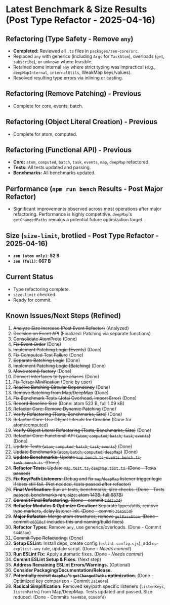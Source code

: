# Latest Benchmark & Size Results (Post Type Refactor - 2025-04-16)

## Refactoring (Type Safety - Remove `any`)
- **Completed:** Reviewed all `.ts` files in `packages/zen-core/src`.
- Replaced `any` with generics (including `Args` for `TaskAtom`), overloads (`get`, `subscribe`), or `unknown` where feasible.
- Retained some internal `any` where strict typing was impractical (e.g., `deepMapInternal`, `internalUtils`, WeakMap keys/values).
- Resolved resulting type errors via inlining or casting.

## Refactoring (Remove Patching) - Previous
- Complete for core, events, batch.

## Refactoring (Object Literal Creation) - Previous
- Complete for atom, computed.

## Refactoring (Functional API) - Previous
- **Core:** `atom`, `computed`, `batch`, `task`, `events`, `map`, `deepMap` refactored.
- **Tests:** All tests updated and passing.
- **Benchmarks:** All benchmarks updated.

## Performance (`npm run bench` Results - Post Major Refactor)
- Significant improvements observed across most operations after major refactoring. Performance is highly competitive. `deepMap`'s `getChangedPaths` remains a potential future optimization target.

## Size (`size-limit`, brotlied - Post Type Refactor - 2025-04-16)
- **`zen (atom only)`**: **52 B**
- **`zen (full)`**: **667 B**

## Current Status
- Type refactoring complete.
- `size-limit` checked.
- Ready for commit.

## Known Issues/Next Steps (Refined)
1.  ~~Analyze Size Increase (Post Event Refactor)~~ (Analyzed)
2.  ~~Decision on Event API~~ (Finalized: Patching via separate functions)
3.  ~~Consolidate AtomProto~~ (Done)
4.  ~~Fix Event Order~~ (Done)
5.  ~~Implement Patching Logic (Events)~~ (Done)
6.  ~~Fix Computed Test Failure~~ (Done)
7.  ~~Separate Batching Logic~~ (Done)
8.  ~~Implement Patching Logic (Batching)~~ (Done)
9.  ~~Move atom() factory~~ (Done)
10. ~~Convert interfaces to type aliases~~ (Done)
11. ~~Fix Terser Minification~~ (Done by user)
12. ~~Resolve Batching Circular Dependency~~ (Done)
13. ~~Remove Batching from Map/DeepMap~~ (Done)
14. ~~Fix Benchmark Tests (Jotai Overhead, Import Error)~~ (Done)
15. ~~Record Baseline Size~~ (Done: atom 523 B, full 1.09 kB)
16. ~~Refactor Core: Remove Dynamic Patching~~ (Done)
17. ~~Verify Refactoring (Tests, Benchmarks, Size)~~ (Done)
18. ~~Refactor Core: Use Object Literals for Creation~~ (Done for atom/computed)
19. ~~Verify Object Literal Refactoring (Tests, Benchmarks, Size)~~ (Done)
20. ~~Refactor Core: Functional API (`atom`, `computed`, `batch`, `task`, `events`)~~ (Done)
21. ~~Update Tests (`atom`, `computed`, `batch`, `task`, `events`)~~ (Done)
22. ~~Update Benchmarks (`atom`, `batch`, `computed`, `deepMap`)~~ (Done)
23. ~~**Update Benchmarks:** Update `map.bench.ts`, `events.bench.ts`, `task.bench.ts`. (Done)~~
24. ~~**Refactor Tests:** Update `map.test.ts`, `deepMap.test.ts`. (Done - Tests passed)~~
25. ~~**Fix Key/Path Listeners:** Debug and fix `map`/`deepMap` listener trigger logic if tests still fail. (Not needed, tests passed after refactor)~~
26. ~~**Final Verification:** Run all tests, benchmarks, size checks. (Done - Tests passed, benchmarks ran, size: atom 143B, full 687B)~~
27. ~~**Commit Final Refactoring.** (Done - commit `2dd2a24`)~~
28. ~~**Refactor Modules & Optimize Creation:** Separate types/utils, remove type markers, delay listener init. (Done - commit `36e5650`)~~
29. ~~**Major Refactor:** Merge atom structures, remove `getBaseAtom`. (Done - commit `c0310cf` includes this and naming/build fixes)~~
30. **Refactor Types:** Remove `any`, use generics/overloads. (Done - Commit `64483ae`)
31. ~~Commit Type Refactoring.~~ (Done)
32. **Setup ESLint:** Install deps, create config (`eslint.config.cjs`), add `no-explicit-any` rule, update script. (Done - *Needs commit*)
33. **Run ESLint Fix:** Apply automatic fixes. (Done - *Needs commit*)
34. **Commit ESLint Setup & Fixes.** (Next step)
35. **Address Remaining ESLint Errors/Warnings.** (Optional)
36. **Consider Packaging/Documentation/Release.**
37. ~~**Potentially revisit `deepMap`'s `getChangedPaths` optimization.**~~ (Done - Optimized key comparison - Commit `2a1e04e`)
38. **Radical Simplification:** Removed key/path specific listeners (`listenKeys`, `listenPaths`) from Map/DeepMap. Tests updated and passed. Size reduced. (Done - Commits `7ee48b8`, `01860fd`)